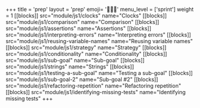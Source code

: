+++
title = 'prep'
layout = 'prep'
emoji= '🧑🏾‍💻'
menu_level = ['sprint']
weight = 1
[[blocks]]
src="module/js1/clocks"
name="Clocks"
[[blocks]]
src="module/js1/comparison"
name="Comparison"
[[blocks]]
src="module/js1/assertions"
name="Assertions"
[[blocks]]
src="module/js1/interpreting-errors"
name="Interpreting errors"
[[blocks]]
src="module/js1/reusing-variable-names"
name="Reusing variable names"
[[blocks]]
src="module/js1/strategy"
name="Strategy"
[[blocks]]
src="module/js1/conditionality"
name="Conditionality"
[[blocks]]
src="module/js1/sub-goal"
name="Sub-goal"
[[blocks]]
src="module/js1/strings"
name="Strings"
[[blocks]]
src="module/js1/testing-a-sub-goal"
name="Testing a sub-goal"
[[blocks]]
src="module/js1/sub-goal-2"
name="Sub-goal #2"
[[blocks]]
src="module/js1/refactoring-repetition"
name="Refactoring repetition"
[[blocks]]
src="module/js1/identifying-missing-tests"
name="Identifying missing tests"
+++
